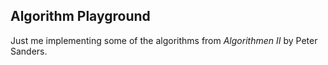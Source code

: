 ## Algorithm Playground

Just me implementing some of the algorithms from *Algorithmen II* by Peter Sanders.